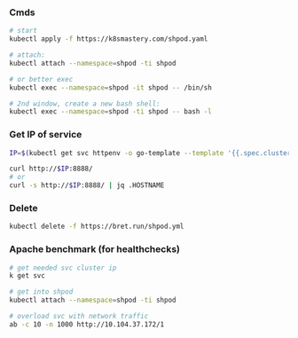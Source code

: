 ### Cmds

```bash
# start
kubectl apply -f https://k8smastery.com/shpod.yaml

# attach:
kubectl attach --namespace=shpod -ti shpod

# or better exec
kubectl exec --namespace=shpod -it shpod -- /bin/sh

# 2nd window, create a new bash shell:
kubectl exec --namespace=shpod -ti shpod -- bash -l
```

### Get IP of service

```bash
IP=$(kubectl get svc httpenv -o go-template --template '{{.spec.clusterIP}}')

curl http://$IP:8888/
# or
curl -s http://$IP:8888/ | jq .HOSTNAME

```

### Delete

```bash
kubectl delete -f https://bret.run/shpod.yml
```

### Apache benchmark (for healthchecks)

```bash
# get needed svc cluster ip
k get svc

# get into shpod
kubectl attach --namespace=shpod -ti shpod

# overload svc with network traffic
ab -c 10 -n 1000 http://10.104.37.172/1
```